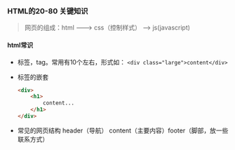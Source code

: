 ###  HTML的20-80 关键知识

> 网页的组成：html  ---> css（控制样式） --> js(javascript)

#### html常识

- 标签，tag。常用有10个左右，形式如： `<div class="large">content</div>`

- 标签的嵌套

  ```html
  <div>
      <h1>
          content...
      </h1>
  </div>
  ```

- 常见的网页结构 header（导航） content（主要内容）footer（脚部，放一些联系方式）